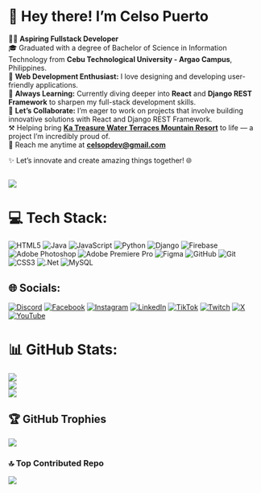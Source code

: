 # 👋 Hey there! I’m Celso Puerto  
👨‍💻 **Aspiring Fullstack Developer** <br/>
🎓 Graduated with a degree of Bachelor of Science in Information Technology from **Cebu Technological University - Argao Campus**, Philippines.  
🚀 **Web Development Enthusiast:** I love designing and developing user-friendly applications.  
🌱 **Always Learning:** Currently diving deeper into **React** and **Django REST Framework** to sharpen my full-stack development skills.  
🤝 **Let’s Collaborate:** I’m eager to work on projects that involve building innovative solutions with React and Django REST Framework.  
⚒ Helping bring **[Ka Treasure Water Terraces Mountain Resort](https://katreasure.pythonanywhere.com)** to life — a project I’m incredibly proud of.  
📧 Reach me anytime at **celsopdev@gmail.com**  

✨ Let’s innovate and create amazing things together! 🌐

[![](https://visitcount.itsvg.in/api?id=celsopuerto&icon=10&color=10)](https://visitcount.itsvg.in)
---

# 💻 Tech Stack:
![HTML5](https://img.shields.io/badge/html5-%23E34F26.svg?style=for-the-badge&logo=html5&logoColor=white) ![Java](https://img.shields.io/badge/java-%23ED8B00.svg?style=for-the-badge&logo=openjdk&logoColor=white) ![JavaScript](https://img.shields.io/badge/javascript-%23323330.svg?style=for-the-badge&logo=javascript&logoColor=%23F7DF1E) ![Python](https://img.shields.io/badge/python-3670A0?style=for-the-badge&logo=python&logoColor=ffdd54) ![Django](https://img.shields.io/badge/django-%23092E20.svg?style=for-the-badge&logo=django&logoColor=white) ![Firebase](https://img.shields.io/badge/firebase-a08021?style=for-the-badge&logo=firebase&logoColor=ffcd34) ![Adobe Photoshop](https://img.shields.io/badge/adobe%20photoshop-%2331A8FF.svg?style=for-the-badge&logo=adobe%20photoshop&logoColor=white) ![Adobe Premiere Pro](https://img.shields.io/badge/Adobe%20Premiere%20Pro-9999FF.svg?style=for-the-badge&logo=Adobe%20Premiere%20Pro&logoColor=white) ![Figma](https://img.shields.io/badge/figma-%23F24E1E.svg?style=for-the-badge&logo=figma&logoColor=white) ![GitHub](https://img.shields.io/badge/github-%23121011.svg?style=for-the-badge&logo=github&logoColor=white) ![Git](https://img.shields.io/badge/git-%23F05033.svg?style=for-the-badge&logo=git&logoColor=white) ![CSS3](https://img.shields.io/badge/css3-%231572B6.svg?style=for-the-badge&logo=css3&logoColor=white) ![.Net](https://img.shields.io/badge/.NET-5C2D91?style=for-the-badge&logo=.net&logoColor=white) ![MySQL](https://img.shields.io/badge/mysql-4479A1.svg?style=for-the-badge&logo=mysql&logoColor=white)

## 🌐 Socials:
[![Discord](https://img.shields.io/badge/Discord-%237289DA.svg?logo=discord&logoColor=white)](https://discord.gg/bitterfuck_) [![Facebook](https://img.shields.io/badge/Facebook-%231877F2.svg?logo=Facebook&logoColor=white)](https://facebook.com/kitten.inheat69) [![Instagram](https://img.shields.io/badge/Instagram-%23E4405F.svg?logo=Instagram&logoColor=white)](https://instagram.com/celsopuerto) [![LinkedIn](https://img.shields.io/badge/LinkedIn-%230077B5.svg?logo=linkedin&logoColor=white)](https://linkedin.com/in/celsopuerto) [![TikTok](https://img.shields.io/badge/TikTok-%23000000.svg?logo=TikTok&logoColor=white)](https://tiktok.com/@celsotrash) [![Twitch](https://img.shields.io/badge/Twitch-%239146FF.svg?logo=Twitch&logoColor=white)](https://twitch.tv/celsopuerto) [![X](https://img.shields.io/badge/X-black.svg?logo=X&logoColor=white)](https://x.com/celsopuerto) [![YouTube](https://img.shields.io/badge/YouTube-%23FF0000.svg?logo=YouTube&logoColor=white)](https://youtube.com/@celsopuerto) 

# 📊 GitHub Stats:
![](https://github-readme-stats.vercel.app/api?username=celsopuerto&theme=radical&hide_border=true&include_all_commits=true&count_private=true)<br/>
![](https://github-readme-streak-stats.herokuapp.com/?user=celsopuerto&theme=radical&hide_border=true)<br/>
![](https://github-readme-stats.vercel.app/api/top-langs/?username=celsopuerto&theme=radical&hide_border=true&include_all_commits=true&count_private=true&layout=compact)

## 🏆 GitHub Trophies
![](https://github-profile-trophy.vercel.app/?username=celsopuerto&theme=radical&no-frame=true&no-bg=false&margin-w=4)

### 🔝 Top Contributed Repo
![](https://github-contributor-stats.vercel.app/api?username=celsopuerto&limit=5&theme=radical&combine_all_yearly_contributions=true)


<!-- Proudly created with GPRM ( https://gprm.itsvg.in ) -->
